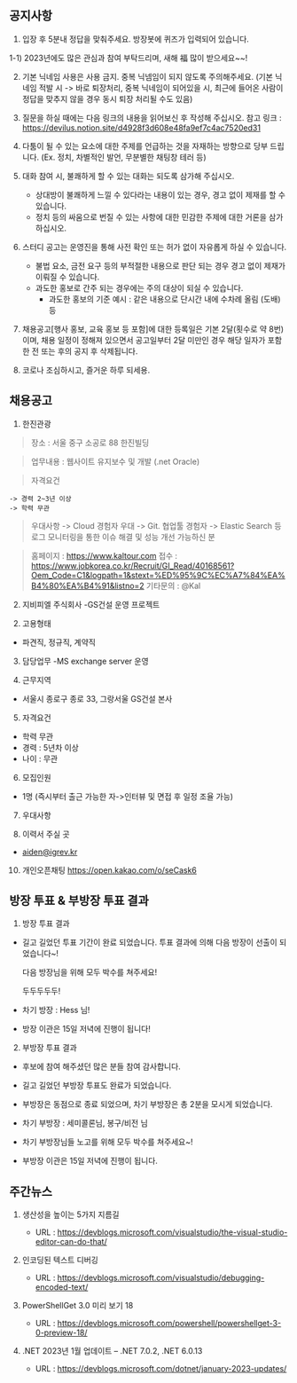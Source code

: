 ## 공지사항
1) 입장 후 5분내 정답을 맞춰주세요. 방장봇에 퀴즈가 입력되어 있습니다.

1-1) 2023년에도 많은 관심과 참여 부탁드리며, 새해 福 많이 받으세요~~!

2) 기본 닉네임 사용은 사용 금지. 중복 닉넴임이 되지 않도록 주의해주세요.
   (기본 닉네임 적발 시 -> 바로 퇴장처리, 중복 닉네임이 되어있을 시, 최근에 들어온 사람이 정답을 맞추지 않을 경우 동시 퇴장 처리될 수도 있음)

3) 질문을 하실 때에는 다음 링크의 내용을 읽어보신 후 작성해 주십시오.
   참고 링크 : https://devilus.notion.site/d4928f3d608e48fa9ef7c4ac7520ed31

4) 다툼이 될 수 있는 요소에 대한 주제를 언급하는 것을 자재하는 방향으로 당부 드립니다.
   (Ex. 정치, 차별적인 발언, 무분별한 채팅창 테러 등)

5) 대화 참여 시, 불쾌하게 할 수 있는 대화는 되도록 삼가해 주십시오.
    - 상대방이 불쾌하게 느낄 수 있다라는 내용이 있는 경우, 경고 없이 제재를 할 수 있습니다.
    - 정치 등의 싸움으로 번질 수 있는 사항에 대한 민감한 주제에 대한 거론을 삼가하십시오.

6) 스터디 공고는 운영진을 통해 사전 확인 또는 허가 없이 자유롭게 하실 수 있습니다.
    - 불법 요소, 금전 요구 등의 부적절한 내용으로 판단 되는 경우 경고 없이 제재가 이뤄질 수 있습니다.
    - 과도한 홍보로 간주 되는 경우에는 주의 대상이 되실 수 있습니다.
        * 과도한 홍보의 기준 예시 : 같은 내용으로 단시간 내에 수차례 올림 (도배) 등

7) 채용공고[행사 홍보, 교육 홍보 등 포함]에 대한 등록일은 기본 2달(횟수로 약 8번)이며,
   채용 일정이 정해져 있으면서 공고일부터 2달 미만인 경우 해당 일자가 포함한 전 또는 후의 공지 후 삭제됩니다.

8) 코로나 조심하시고, 즐거운 하루 되세용.


## 채용공고

1) 한진관광

  > 장소 : 서울 중구 소공로 88 한진빌딩

  > 업무내용 : 웹사이트 유지보수 및 개발 (.net Oracle)

  > 자격요건

    -> 경력 2~3년 이상
    -> 학력 무관
    
  > 우대사항
    -> Cloud 경험자 우대
    -> Git. 협업툴 경험자
    -> Elastic Search 등 로그 모니터링을 통한 이슈 해결 및 성능 개선 가능하신 분
    
  > 홈페이지 : https://www.kaltour.com
  > 접수 : https://www.jobkorea.co.kr/Recruit/GI_Read/40168561?Oem_Code=C1&logpath=1&stext=%ED%95%9C%EC%A7%84%EA%B4%80%EA%B4%91&listno=2
  > 기타문의 : @Kal

2) 지비피엘 주식회사
-GS건설 운영 프로젝트

2. 고용형태
 - 파견직, 정규직, 계약직

3. 담당업무
 -MS exchange server 운영

4. 근무지역
 - 서울시 종로구 종로 33, 그랑서울
GS건설 본사

5. 자격요건
 - 학력 무관
 - 경력 : 5년차 이상
 - 나이 : 무관

6. 모집인원
 - 1명 (즉시부터 출근 가능한 자->인터뷰 및 면접 후 일정 조율 가능)
 
7. 우대사항
 
9. 이력서 주실 곳
 - aiden@igrev.kr

10. 개인오픈채팅
https://open.kakao.com/o/seCask6

## 방장 투표 & 부방장 투표 결과

1) 방장 투표 결과
  - 길고 길었던 투표 기간이 완료 되었습니다.
    투표 결과에 의해 다음 방장이 선출이 되었습니다~!
    
    다음 방장님을 위해 모두 박수를 쳐주세요!
    
    두두두두두!

  - 차기 방장 : Hess 님! 

  - 방장 이관은 15일 저녁에 진행이 됩니다!


2) 부방장 투표 결과
  - 후보에 참여 해주셨던 많은 분들 참여 감사합니다.

  - 길고 길었던 부방장 투표도 완료가 되었습니다.

  - 부방장은 동점으로 종료 되었으며, 차기 부방장은 총 2분을 모시게 되었습니다.

  - 차기 부방장 : 세미콜론님, 봉구/비전 님


  - 차기 부방장님들 노고를 위해 모두 박수를 쳐주세요~!

  - 부방장 이관은 15일 저녁에 진행이 됩니다.



## 주간뉴스
1) 생산성을 높이는 5가지 지름길
    - URL : https://devblogs.microsoft.com/visualstudio/the-visual-studio-editor-can-do-that/

2) 인코딩된 텍스트 디버깅
    - URL : https://devblogs.microsoft.com/visualstudio/debugging-encoded-text/

3) PowerShellGet 3.0 미리 보기 18
    - URL : https://devblogs.microsoft.com/powershell/powershellget-3-0-preview-18/

4) .NET 2023년 1월 업데이트 – .NET 7.0.2, .NET 6.0.13
    - URL : https://devblogs.microsoft.com/dotnet/january-2023-updates/

